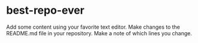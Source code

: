 # best-repo-ever
Add some content using your favorite text editor.
Make changes to the README.md file in your repository. Make a note of which lines you change.
